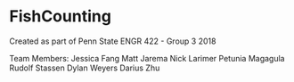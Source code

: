 # FishCounting
Created as part of Penn State ENGR 422 - Group 3 2018

Team Members:
Jessica Fang
Matt Jarema
Nick Larimer
Petunia Magagula
Rudolf Stassen
Dylan Weyers
Darius Zhu
